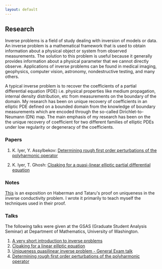 ```yaml
---
layout: default
---
```


## Research

Inverse problems is a field of study dealing with inversion of models or data. An inverse problem is a mathematical framework that is used to obtain information about a physical object or system from observed measurements. The solution to this problem is useful because it generally provides information about a physical parameter that we cannot directly observe. Applications of inverse problems can be found in medical imaging, geophysics, computer vision, astronomy, nondestructive testing, and many others.

A typical inverse problem is to recover the coefficients of a partial differential equation (PDE) i.e. physical properties like medium propagation, internal density distribution, etc from measurements on the boundary of the domain. My research has been on unique recovery of coefficients in an elliptic PDE defined on a bounded domain from the knowledge of boundary measurements which are encoded through the so-called Dirichlet-to-Neumann (DN) map. The main emphasis of my research has been on the the unique recovery of coefficient for two different families of elliptic PDEs under low regularity or degeneracy of the coefficients.

### Papers

1. K. Iyer, Y. Assylbekov: [Determining rough first order perturbations of the polyharmonic operator](https://arxiv.org/pdf/1703.02569.pdf)

2. K. Iyer, T. Ghosh: [Cloaking for a quasi-linear elliptic partial differential equation](https://arxiv.org/pdf/1704.02714.pdf)

### Notes 
[This](documents/HT_uniqueness_exposition.pdf) is an exposition on Haberman and Tataru's proof on uniqueness in the inverse conductivity problem. I wrote it primarily to teach myself the techniques used in their proof. 

### Talks

The following talks were given at the GSAS (Graduate Student Analysis Seminar) at Department of Mathematics, University of Washington. 

1. [A very short introduction to inverse problems](documents/short_intro_inverse_problem_slides.pdf)
2. [Cloaking for a linear eillptic equation](documents/KSVW_cloaking_paper_slides.pdf)
3. [Uniqueness quasilinear inverse problem - General Exam talk](documents/generals_slides.pdf)
4. [Determining rough first order perturbations of the polyharmonic operator](documents/polyharmonic_slides.pdf)
<br>
<br>



